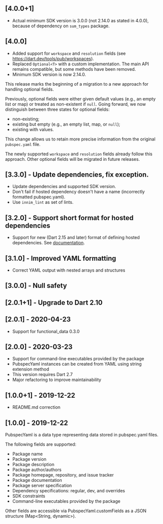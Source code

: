 ## [4.0.0+1]

* Actual minimum SDK version is 3.0.0 (not 2.14.0 as stated in 4.0.0), because of dependency on `sum_types` package.

## [4.0.0]

* Added support for `workspace` and `resolution` fields (see https://dart.dev/tools/pub/workspaces).
* Replaced `Optional<T>` with a custom implementation. The main API remains compatible, but some methods have been removed.
* Minimum SDK version is now 2.14.0.

This release marks the beginning of a migration to a new approach for handling optional fields.

Previously, optional fields were either given default values (e.g., an empty list or map) or treated as non-existent if `null`. 
Going forward, we now distinguish between three states for optional fields:
- non-existing;
- existing but empty (e.g., an empty list, map, or `null`);
- existing with values.

This change allows us to retain more precise information from the original `pubspec.yaml` file.

The newly supported `workspace` and `resolution` fields already follow this approach.
Other optional fields will be migrated in future releases.

## [3.3.0] - Update dependencies, fix exception.

* Update dependencies and supported SDK version.
* Don't fail if hosted dependency doesn't have a name (incorrectly formatted pubspec.yaml).
* Use `innim_lint` as set of lints.

## [3.2.0] - Support short format for hosted dependencies

* Support for new (Dart 2.15 and later) format of defining hosted dependencies.
See [documentation](https://dart.dev/tools/pub/dependencies#hosted-packages).

## [3.1.0] - Improved YAML formatting
* Correct YAML output with nested arrays and structures

## [3.0.0] - Null safety

## [2.0.1+1] - Upgrade to Dart 2.10

## [2.0.1] - 2020-04-23
* Support for functional_data 0.3.0

## [2.0.0] - 2020-03-23
* Support for command-line executables provided by the package
* PubspecYaml instances can be created from YAML using string extension method
* This version requires Dart 2.7
* Major refactoring to improve maintainability

## [1.0.0+1] - 2019-12-22
* README.md correction

## [1.0.0] - 2019-12-22
PubspecYaml is a data type representing data stored in pubspec.yaml files.

The following fields are supported:
* Package name
* Package version
* Package description
* Package author/authors
* Package homepage, repository, and issue tracker
* Package documentation
* Package server specification
* Dependency specifications: regular, dev, and overrides
* SDK constraints
* Command-line executables provided by the package

Other fields are accessible via PubspecYaml.customFields as a JSON structure (Map<String, dynamic>).
